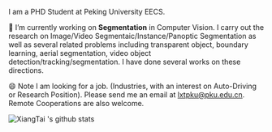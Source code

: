 <!--### Hi there 👋





**lxtGH/lxtGH** is a ✨ _special_ ✨ repository because its `README.md` (this file) appears on your GitHub profile.

Here are some ideas to get you started:

- 🔭 I’m currently working on ...
- 🌱 I’m currently learning ...
- 👯 I’m looking to collaborate on ...
- 🤔 I’m looking for help with ...
- 💬 Ask me about ...
- 📫 How to reach me: ...
- 😄 Pronouns: ...
- ⚡ Fun fact: ...
-->

I am a PHD Student at Peking University EECS. 

🔭 I’m currently working on **Segmentation** in Computer Vision. I carry out the research on Image/Video Segmentaic/Instance/Panoptic Segmentation as well as several related problems including transparent object, boundary learning, aerial segmentation, video object detection/tracking/segmentation. I have done several works on these directions. 


😄 Note I am looking for a job. (Industries, with an interest on Auto-Driving or Research Position). 
Please send me an email at lxtpku@pku.edu.cn. Remote Cooperations are also welcome. 

![XiangTai 's github stats](https://github-readme-stats.vercel.app/api?username=lxtGH&show_icons=true)
